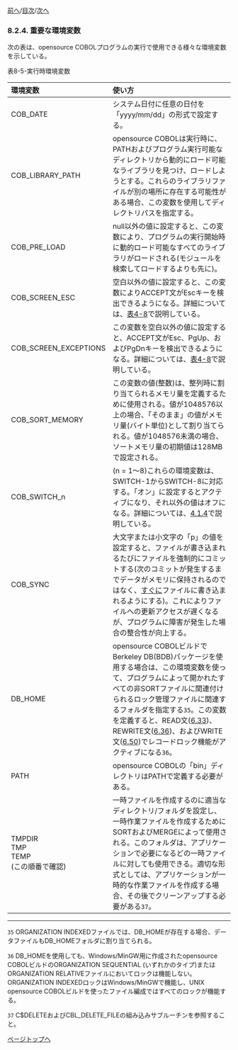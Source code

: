<!--navi start1-->
[前へ](8-2-3.md)/[目次](https://opensourcecobol.github.io/markdown/TOC.html)/[次へ](8-3-1.md)
<!--navi end1-->
### 8.2.4. 重要な環境変数

次の表は、opensource COBOLプログラムの実行で使用できる様々な環境変数を示している。

表8-5-実行時環境変数

|環境変数 | 使い方 |
| :--- | :--- |
| COB_DATE | システム日付に任意の日付を「yyyy/mm/dd」の形式で設定する。 |
|COB_LIBRARY_PATH | opensource COBOLは実行時に、PATHおよびプログラム実行可能なディレクトリから動的にロード可能なライブラリを見つけ、ロードしようとする。これらのライブラリファイルが別の場所に存在する可能性がある場合、この変数を使用してディレクトリパスを指定する。|
|COB_PRE_LOAD | null以外の値に設定すると、この変数により、プログラムの実行開始時に動的ロード可能なすべてのライブラリがロードされる(モジュールを検索してロードするよりも先に)。 |
|COB_SCREEN_ESC | 空白以外の値に設定すると、この変数によりACCEPT文がEscキーを検出できるようになる。詳細については、[表4-8](4-1-4.md)で説明している。|
|COB_SCREEN_EXCEPTIONS | この変数を空白以外の値に設定すると、ACCEPT文がEsc、PgUp、およびPgDnキーを検出できるようになる。詳細については、[表4-8](4-1-4.md)で説明している。|
|COB_SORT_MEMORY |この変数の値(整数)は、整列時に割り当てられるメモリ量を定義するために使用される。値が1048576以上の場合、「そのまま」の値がメモリ量(バイト単位)として割り当てられる。値が1048576未満の場合、ソートメモリ量の初期値は128MBで設定される。 |
|COB_SWITCH_n | (n = 1～8)これらの環境変数は、SWITCH-1からSWITCH-8に対応する。「オン」に設定するとアクティブになり、それ以外の値はオフになる。詳細については、[4.1.4](4-1-4.md)で説明している。|
|COB_SYNC |大文字または小文字の「p」の値を設定すると、ファイルが書き込まれるたびにファイルを強制的にコミットする(次のコミットが発生するまでデータがメモリに保持されるのではなく、<u>すぐに</u>ファイルに書き込まれるようにする)。これによりファイルへの更新アクセスが遅くなるが、プログラムに障害が発生した場合の整合性が向上する。|
|DB_HOME |opensource COBOLビルドでBerkeley DB(BDB)パッケージを使用する場合は、この環境変数を使って、プログラムによって開かれたすべての非SORTファイルに関連付けられるロック管理ファイルに関連するフォルダを指定する`35`。この変数を定義すると、READ文([6.33](6-33-1.md))、REWRITE文([6.36](6-36.md))、およびWRITE文([6.50](6-50.md))でレコードロック機能がアクティブになる`36`。|
|PATH |opensource COBOLの「bin」ディレクトリはPATHで定義する必要がある。|
|TMPDIR<br>TMP<br>TEMP<br>(この順番で確認) |一時ファイルを作成するのに適当なディレクトリ/フォルダを設定し、一時作業ファイルを作成するためにSORTおよびMERGEによって使用される。このフォルダは、アプリケーションで必要になるどの一時ファイルに対しても使用できる。適切な形式としては、アプリケーションが一時的な作業ファイルを作成する場合、その後でクリーンアップする必要がある`37`。|

---
`35` ORGANIZATION INDEXEDファイルでは、DB_HOMEが存在する場合、データファイルもDB_HOMEフォルダに割り当てられる。

`36` DB_HOMEを使用しても、Windows/MinGW用に作成されたopensource COBOLビルドのORGANIZATION SEQUENTIAL (いずれかのタイプ)またはORGANIZATION RELATIVEファイルにおいてロックは機能しない。ORGANIZATION INDEXEDロックはWindows/MinGWで機能し、UNIX opensource COBOLビルドを使ったファイル編成ではすべてのロックが機能する。

`37` C$DELETEおよびCBL_DELETE_FILEの組み込みサブルーチンを参照すること。

<!--navi start2-->

[ページトップへ](8-2-4.md)
<!--navi end2-->
